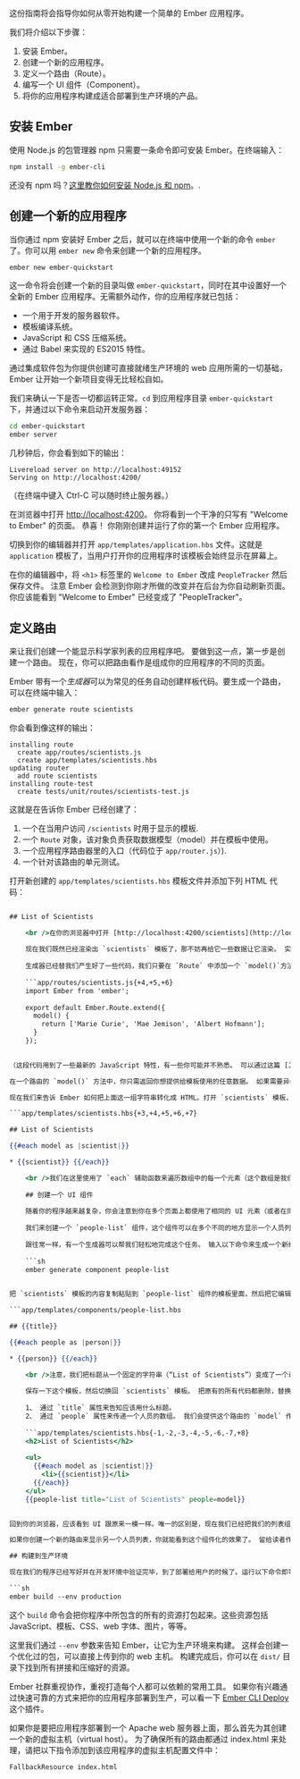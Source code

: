 这份指南将会指导你如何从零开始构建一个简单的 Ember 应用程序。

我们将介绍以下步骤：

  1. 安装 Ember。
  2. 创建一个新的应用程序。
  3. 定义一个路由（Route）。
  4. 编写一个 UI 组件（Component）。
  5. 将你的应用程序构建成适合部署到生产环境的产品。

## 安装 Ember

使用 Node.js 的包管理器 npm 只需要一条命令即可安装 Ember。在终端输入：

```sh
npm install -g ember-cli
```

还没有 npm 吗？[这里教你如何安装 Node.js 和 npm](https://docs.npmjs.com/getting-started/installing-node)。.

## 创建一个新的应用程序

当你通过 npm 安装好 Ember 之后，就可以在终端中使用一个新的命令 `ember` 了。你可以用 `ember new` 命令来创建一个新的应用程序。

```sh
ember new ember-quickstart
```

这一命令将会创建一个新的目录叫做 `ember-quickstart`，同时在其中设置好一个全新的 Ember 应用程序。无需额外动作，你的应用程序就已包括：

* 一个用于开发的服务器软件。
* 模板编译系统。
* JavaScript 和 CSS 压缩系统。
* 通过 Babel 来实现的 ES2015 特性。

通过集成软件包为你提供创建可直接就绪生产环境的 web 应用所需的一切基础，Ember 让开始一个新项目变得无比轻松自如。

我们来确认一下是否一切都运转正常。`cd` 到应用程序目录 `ember-quickstart` 下，并通过以下命令来启动开发服务器：

```sh
cd ember-quickstart
ember server
```

几秒钟后，你会看到如下的输出：

```text
Livereload server on http://localhost:49152
Serving on http://localhost:4200/
```

（在终端中键入 Ctrl-C 可以随时终止服务器。）

在浏览器中打开 <http://localhost:4200>。 你将看到一个干净的只写有 "Welcome to Ember" 的页面。 恭喜！ 你刚刚创建并运行了你的第一个 Ember 应用程序。

切换到你的编辑器并打开 `app/templates/application.hbs` 文件。这就是 `application` 模板了，当用户打开你的应用程序时该模板会始终显示在屏幕上。

在你的编辑器中，将 `<h1>` 标签里的 `Welcome to Ember` 改成 `PeopleTracker` 然后保存文件。 注意 Ember 会检测到你刚才所做的改变并在后台为你自动刷新页面。 你应该能看到 "Welcome to Ember" 已经变成了 "PeopleTracker"。

## 定义路由

来让我们创建一个能显示科学家列表的应用程序吧。 要做到这一点，第一步是创建一个路由。 现在，你可以把路由看作是组成你的应用程序的不同的页面。

Ember 带有一个*生成器*可以为常见的任务自动创建样板代码。要生成一个路由，可以在终端中输入：

```sh
ember generate route scientists
```

你会看到像这样的输出：

```text
installing route
  create app/routes/scientists.js
  create app/templates/scientists.hbs
updating router
  add route scientists
installing route-test
  create tests/unit/routes/scientists-test.js
```

这就是在告诉你 Ember 已经创建了：

  1. 一个在当用户访问 `/scientists` 时用于显示的模板.
  2. 一个 `Route` 对象，该对象负责获取数据模型（model）并在模板中使用。
  3. 一个应用程序路由器里的入口（代码位于 `app/router.js`）).
  4. 一个针对该路由的单元测试。

打开新创建的 `app/templates/scientists.hbs` 模板文件并添加下列 HTML 代码：

```app/templates/scientists.hbs 

## List of Scientists

    <br />在你的浏览器中打开 [http://localhost:4200/scientists](http://localhost:4200/scientists)。 你应该能看到你放在 `scientists.hbs` 模板中的那个 `<h2>`，它就紧挨在 `application.hbs` 模板里那个 `<h2>` 的后面。
    
    现在我们既然已经渲染出 `scientists` 模板了，那不妨再给它一些数据让它渲染。 实现的方法是，给这条路由指定一个数据模型（_model）。我们可以通过编辑 `app/routes/scientists.js` 来指定数据模型。
    
    生成器已经替我们产生好了一些代码，我们只要在 `Route` 中添加一个 `model()`方法即可：
    
    ```app/routes/scientists.js{+4,+5,+6}
    import Ember from 'ember';
    
    export default Ember.Route.extend({
      model() {
        return ['Marie Curie', 'Mae Jemison', 'Albert Hofmann'];
      }
    });
    

（这段代码用到了一些最新的 JavaScript 特性，有一些你可能并不熟悉。 可以通过这篇 [JavaScript 最新特性概述](https://ponyfoo.com/articles/es6) 来深入了解一下。）.)

在一个路由的 `model()` 方法中，你只需返回你想提供给模板使用的任意数据。 如果需要异步获取数据，`model()` 方法也支持任何使用 [JavaScript Promise](https://developer.mozilla.org/en-US/docs/Web/JavaScript/Reference/Global_Objects/Promise) 的库。.

现在我们来告诉 Ember 如何把上面这一组字符串转化成 HTML。打开 `scientists` 模板，添加一些 Handlebar 代码来遍历数组，然后输出︰

```app/templates/scientists.hbs{+3,+4,+5,+6,+7} 

## List of Scientists

{{#each model as |scientist|}} 

* {{scientist}} {{/each}} 

    <br />我们在这里使用了 `each` 辅助函数来遍历数组中的每一个元素（这个数组是我们从 `model()` 钩子函数中传递出来的），然后把每个元素输出到一个 `<li>` 标签内。
    
    ## 创建一个 UI 组件
    
    随着你的程序越来越复杂，你会注意到你在多个页面上都使用了相同的 UI 元素（或者在同一个页面上使用了多次）。Ember 可以让你很容易地把模板重构为可复用的组件。
    
    我们来创建一个 `people-list` 组件，这个组件可以在多个不同的地方显示一个人员列表。
    
    跟往常一样，有一个生成器可以帮我们轻松地完成这个任务。 输入以下命令来生成一个新组件：
    
    ```sh
    ember generate component people-list
    

把 `scientists` 模板的内容复制粘贴到 `people-list` 组件的模板里面，然后把它编辑成如下这个样子：

```app/templates/components/people-list.hbs 

## {{title}}

{{#each people as |person|}} 

* {{person}} {{/each}} 

    <br />注意，我们把标题从一个固定的字符串（“List of Scientists”）变成了一个动态属性（`{{title}}`）。 我们还把 `scientist` 改成了更有通用性的 `person`，这样一来，我们的组件跟其使用环境之间的耦合度就降低了。
    
    保存一下这个模板，然后切换回 `scientists` 模板。 把原有的所有代码都删除，替换成新的组件化的版本。 组件调用的语法看起来很像 HTML 标签，但是使用双花括号（`{{component}}`）括起来，而不是尖括号（`<tag>`）。 我们要告诉我们的组件：
    
    1、 通过 `title` 属性来告知应该用什么标题。
    2、 通过 `people` 属性来传递一个人员的数组。 我们会提供这个路由的 `model` 作为人员名单。
    
    ```app/templates/scientists.hbs{-1,-2,-3,-4,-5,-6,-7,+8}
    <h2>List of Scientists</h2>
    
    <ul>
      {{#each model as |scientist|}}
        <li>{{scientist}}</li>
      {{/each}}
    </ul>
    {{people-list title="List of Scientists" people=model}}
    

回到你的浏览器，应该看到 UI 跟原来一模一样。唯一的区别是，现在我们已经把我们的列表组件化成了一个更容易复用和维护的版本。

如果你创建一个新的路由来显示另一个人员列表，你就能看到这个组件化的效果了。 留给读者作为练习，你可以尝试创建一个 `programmers` 路由来显示一些著名程序员的列表。 通过复用 `people-list` 组件，你几乎不用写任何代码就能实现这个功能。

## 构建到生产环境

现在我们的程序已经写好并在开发环境中验证完毕，到了部署给用户的时候了。运行以下命令即可：

```sh
ember build --env production
```

这个 `build` 命令会把你程序中所包含的所有的资源打包起来。这些资源包括 JavaScript、模板、CSS、web 字体、图片，等等。

这里我们通过 `--env` 参数来告知 Ember，让它为生产环境来构建。 这样会创建一个优化过的包，可以直接上传到你的 web 主机。 构建完成后，你可以在 `dist/` 目录下找到所有拼接和压缩好的资源。

Ember 社群重视协作，重视打造每个人都可以依赖的常用工具。 如果你有兴趣通过快速可靠的方式来把你的应用程序部署到生产，可以看一下 [Ember CLI Deploy](http://ember-cli-deploy.github.io/ember-cli-deploy/) 这个插件。

如果你是要把应用程序部署到一个 Apache web 服务器上面，那么首先为其创建一个新的虚拟主机（virtual host）。 为了确保所有的路由都通过 index.html 来处理，请把以下指令添加到该应用程序的虚拟主机配置文件中：

    FallbackResource index.html